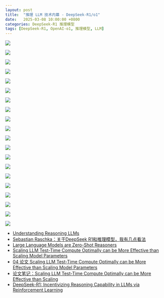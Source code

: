 ```yaml
---
layout: post
title:  "推理 LLM 技术内幕 - DeepSeek-R1/o1"
date:   2025-03-08 10:00:00 +0800
categories: DeepSeek-R1 推理模型
tags: [DeepSeek-R1, OpenAI-o1, 推理模型, LLM]
---
```


![](/images/2025/ReasoningLLMTechnicalInsider/推理LLM技术内幕.001.jpeg)

![](/images/2025/ReasoningLLMTechnicalInsider/推理LLM技术内幕.002.jpeg)

![](/images/2025/ReasoningLLMTechnicalInsider/推理LLM技术内幕.003.jpeg)

![](/images/2025/ReasoningLLMTechnicalInsider/推理LLM技术内幕.004.jpeg)

![](/images/2025/ReasoningLLMTechnicalInsider/推理LLM技术内幕.005.jpeg)

![](/images/2025/ReasoningLLMTechnicalInsider/推理LLM技术内幕.006.jpeg)

![](/images/2025/ReasoningLLMTechnicalInsider/推理LLM技术内幕.007.jpeg)

![](/images/2025/ReasoningLLMTechnicalInsider/推理LLM技术内幕.008.jpeg)

![](/images/2025/ReasoningLLMTechnicalInsider/推理LLM技术内幕.009.jpeg)

![](/images/2025/ReasoningLLMTechnicalInsider/推理LLM技术内幕.010.jpeg)

![](/images/2025/ReasoningLLMTechnicalInsider/推理LLM技术内幕.011.jpeg)

![](/images/2025/ReasoningLLMTechnicalInsider/推理LLM技术内幕.012.jpeg)

![](/images/2025/ReasoningLLMTechnicalInsider/推理LLM技术内幕.013.jpeg)

![](/images/2025/ReasoningLLMTechnicalInsider/推理LLM技术内幕.014.jpeg)

![](/images/2025/ReasoningLLMTechnicalInsider/推理LLM技术内幕.015.jpeg)

![](/images/2025/ReasoningLLMTechnicalInsider/推理LLM技术内幕.016.jpeg)

![](/images/2025/ReasoningLLMTechnicalInsider/推理LLM技术内幕.017.jpeg)

![](/images/2025/ReasoningLLMTechnicalInsider/推理LLM技术内幕.018.jpeg)

![](/images/2025/ReasoningLLMTechnicalInsider/推理LLM技术内幕.019.jpeg)

![](/images/2025/ReasoningLLMTechnicalInsider/推理LLM技术内幕.020.jpeg)


- [Understanding Reasoning LLMs](https://sebastianraschka.com/blog/2025/understanding-reasoning-llms.html)
- [Sebastian Raschka：关于DeepSeek R1和推理模型，我有几点看法](https://www.jiqizhixin.com/articles/2025-02-09-4)
- [Large Language Models are Zero-Shot Reasoners](https://arxiv.org/abs/2205.11916)
- [Scaling LLM Test-Time Compute Optimally can be More Effective than Scaling Model Parameters](https://arxiv.org/abs/2408.03314)
- [04 论文 Scaling LLM Test-Time Compute Optimally can be More Effective than Scaling Model Parameters](https://zhuanlan.zhihu.com/p/18709529446)
- [论文笔记：Scaling LLM Test-Time Compute Optimally can be More Effective than Scaling](https://zhuanlan.zhihu.com/p/8147928532)
- [DeepSeek-R1: Incentivizing Reasoning Capability in LLMs via Reinforcement Learning](https://arxiv.org/abs/2501.12948)
